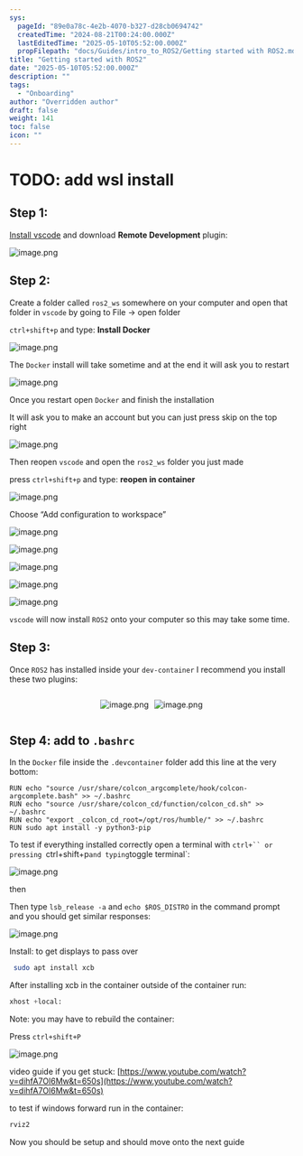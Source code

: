 ```yaml
---
sys:
  pageId: "89e0a78c-4e2b-4070-b327-d28cb0694742"
  createdTime: "2024-08-21T00:24:00.000Z"
  lastEditedTime: "2025-05-10T05:52:00.000Z"
  propFilepath: "docs/Guides/intro_to_ROS2/Getting started with ROS2.md"
title: "Getting started with ROS2"
date: "2025-05-10T05:52:00.000Z"
description: ""
tags:
  - "Onboarding"
author: "Overridden author"
draft: false
weight: 141
toc: false
icon: ""
---
```


# TODO: add wsl install

## Step 1:

[Install vscode](https://code.visualstudio.com/download) and download **Remote Development** plugin:

![image.png](https://prod-files-secure.s3.us-west-2.amazonaws.com/d518164a-d88e-44d1-a4ee-3adb3bd8bce0/efb52993-1881-4a40-b95e-6f020334f022/image.png?X-Amz-Algorithm=AWS4-HMAC-SHA256&X-Amz-Content-Sha256=UNSIGNED-PAYLOAD&X-Amz-Credential=ASIAZI2LB4663REUIOZH%2F20250512%2Fus-west-2%2Fs3%2Faws4_request&X-Amz-Date=20250512T170116Z&X-Amz-Expires=3600&X-Amz-Security-Token=IQoJb3JpZ2luX2VjEDAaCXVzLXdlc3QtMiJIMEYCIQC4R1dfu%2BasXfb8BSqHSRdCdG8jM9R%2FcYqIYp6VSk1siAIhAM5FSPSAWE5ZuxvYSsSP53tBcWAt5%2FlUot3J4qSovEW0KogECNn%2F%2F%2F%2F%2F%2F%2F%2F%2F%2FwEQABoMNjM3NDIzMTgzODA1IgwPREese3GGN4xe%2FJMq3AMpsEczpemeKFcpY9Ub1TTu5qrBKeoErWXqVoGoa%2BYvM6al2%2F%2BSYJwaeVN6tNXF2H3dDNUfGFMSyjuc9owo7qt2UwTPtkOJgLHAGOsojHG7oO6DAiVsvuQxBOzKuT4BSWWwH1tbxeNqopLfcienDQj2yJWHEMWXY6%2F14LdkE3vnddln2K9XSsN7YgYslf1aBF8z%2B9nb84j4sHv7J7bu0efveakwbJfAvWZE4DZRFU8gGvECv1%2ByWnLuulpCmEmtJkJwfSr88Z6lPW%2Fe7W1HHI9vhwuEfIbKtSHNLeq6kcd2tG8qgXqn6TdJvTCueOquXip5LM7hZdaH2z9tjGuUFFOVmi5jJ4Vht9WGoyFxQgV8fhP7arC94GoAtLDcjW5y29kz6MzLWhYUtFjY7dMLPnzWomzatchb5i8UvACHZuU3zcAuqleWkshbWvWgckZ%2Fh4a8YwOvOwQTPwWVxUCadxN613YtorXHfHiwsZsg8tMAgvEoIhzAJOZFv%2B1aijU7pj4axwSWaOPLIUpj6tm8vRMcHTFJGl7HO5EMO01o%2F9Oe4%2B%2BvEEVrMY96jjZ3IpBYXTBK89SuSf7EuRfWY9A%2For9YchfJViq6v0ISJ21upKiIS%2F1HLYLYcZFE6eTyBDDEvYjBBjqkATXfmyWWsFR2pDDEp26mbRG5WkoYdgacgRVuar3V21TaeKKi%2BV7mAXjanTptkF%2BI8fZq%2FcyKZ8kWDgmT4s3V2eBRP%2BWBgkgXlJuMcdFo2mRRz%2F3%2Fno69qWBQUxm%2FC3Fls4S5D5kbrIuPIISuDPSYEmKQBLOvfi0vlVfMafIkhuUr6p0G3k1s0uX1xSYLdRNmO36D2eXxPFhrXt6515hHEOQjiRPz&X-Amz-Signature=9eb12f52a2ae5bb14a8f6a5383486ab27a711e73fa327935fbad534bec9a6133&X-Amz-SignedHeaders=host&x-id=GetObject)

## Step 2:

Create a folder called `ros2_ws` somewhere on your computer and open that folder in `vscode` by going to File → open folder 

`ctrl+shift+p` and type: **Install Docker**

![image.png](https://prod-files-secure.s3.us-west-2.amazonaws.com/d518164a-d88e-44d1-a4ee-3adb3bd8bce0/2269dc0e-1cd5-47ff-bceb-c04ad9b2eab0/image.png?X-Amz-Algorithm=AWS4-HMAC-SHA256&X-Amz-Content-Sha256=UNSIGNED-PAYLOAD&X-Amz-Credential=ASIAZI2LB4663REUIOZH%2F20250512%2Fus-west-2%2Fs3%2Faws4_request&X-Amz-Date=20250512T170116Z&X-Amz-Expires=3600&X-Amz-Security-Token=IQoJb3JpZ2luX2VjEDAaCXVzLXdlc3QtMiJIMEYCIQC4R1dfu%2BasXfb8BSqHSRdCdG8jM9R%2FcYqIYp6VSk1siAIhAM5FSPSAWE5ZuxvYSsSP53tBcWAt5%2FlUot3J4qSovEW0KogECNn%2F%2F%2F%2F%2F%2F%2F%2F%2F%2FwEQABoMNjM3NDIzMTgzODA1IgwPREese3GGN4xe%2FJMq3AMpsEczpemeKFcpY9Ub1TTu5qrBKeoErWXqVoGoa%2BYvM6al2%2F%2BSYJwaeVN6tNXF2H3dDNUfGFMSyjuc9owo7qt2UwTPtkOJgLHAGOsojHG7oO6DAiVsvuQxBOzKuT4BSWWwH1tbxeNqopLfcienDQj2yJWHEMWXY6%2F14LdkE3vnddln2K9XSsN7YgYslf1aBF8z%2B9nb84j4sHv7J7bu0efveakwbJfAvWZE4DZRFU8gGvECv1%2ByWnLuulpCmEmtJkJwfSr88Z6lPW%2Fe7W1HHI9vhwuEfIbKtSHNLeq6kcd2tG8qgXqn6TdJvTCueOquXip5LM7hZdaH2z9tjGuUFFOVmi5jJ4Vht9WGoyFxQgV8fhP7arC94GoAtLDcjW5y29kz6MzLWhYUtFjY7dMLPnzWomzatchb5i8UvACHZuU3zcAuqleWkshbWvWgckZ%2Fh4a8YwOvOwQTPwWVxUCadxN613YtorXHfHiwsZsg8tMAgvEoIhzAJOZFv%2B1aijU7pj4axwSWaOPLIUpj6tm8vRMcHTFJGl7HO5EMO01o%2F9Oe4%2B%2BvEEVrMY96jjZ3IpBYXTBK89SuSf7EuRfWY9A%2For9YchfJViq6v0ISJ21upKiIS%2F1HLYLYcZFE6eTyBDDEvYjBBjqkATXfmyWWsFR2pDDEp26mbRG5WkoYdgacgRVuar3V21TaeKKi%2BV7mAXjanTptkF%2BI8fZq%2FcyKZ8kWDgmT4s3V2eBRP%2BWBgkgXlJuMcdFo2mRRz%2F3%2Fno69qWBQUxm%2FC3Fls4S5D5kbrIuPIISuDPSYEmKQBLOvfi0vlVfMafIkhuUr6p0G3k1s0uX1xSYLdRNmO36D2eXxPFhrXt6515hHEOQjiRPz&X-Amz-Signature=5dc348c16519f65ca79ade6f6f37ebca3de592a3bc2ee1f6f92cf13059f890d5&X-Amz-SignedHeaders=host&x-id=GetObject)

The `Docker` install will take sometime and at the end it will ask you to restart

![image.png](https://prod-files-secure.s3.us-west-2.amazonaws.com/d518164a-d88e-44d1-a4ee-3adb3bd8bce0/ed233f78-be33-4b1f-b89c-9c346c0e961e/image.png?X-Amz-Algorithm=AWS4-HMAC-SHA256&X-Amz-Content-Sha256=UNSIGNED-PAYLOAD&X-Amz-Credential=ASIAZI2LB4663REUIOZH%2F20250512%2Fus-west-2%2Fs3%2Faws4_request&X-Amz-Date=20250512T170116Z&X-Amz-Expires=3600&X-Amz-Security-Token=IQoJb3JpZ2luX2VjEDAaCXVzLXdlc3QtMiJIMEYCIQC4R1dfu%2BasXfb8BSqHSRdCdG8jM9R%2FcYqIYp6VSk1siAIhAM5FSPSAWE5ZuxvYSsSP53tBcWAt5%2FlUot3J4qSovEW0KogECNn%2F%2F%2F%2F%2F%2F%2F%2F%2F%2FwEQABoMNjM3NDIzMTgzODA1IgwPREese3GGN4xe%2FJMq3AMpsEczpemeKFcpY9Ub1TTu5qrBKeoErWXqVoGoa%2BYvM6al2%2F%2BSYJwaeVN6tNXF2H3dDNUfGFMSyjuc9owo7qt2UwTPtkOJgLHAGOsojHG7oO6DAiVsvuQxBOzKuT4BSWWwH1tbxeNqopLfcienDQj2yJWHEMWXY6%2F14LdkE3vnddln2K9XSsN7YgYslf1aBF8z%2B9nb84j4sHv7J7bu0efveakwbJfAvWZE4DZRFU8gGvECv1%2ByWnLuulpCmEmtJkJwfSr88Z6lPW%2Fe7W1HHI9vhwuEfIbKtSHNLeq6kcd2tG8qgXqn6TdJvTCueOquXip5LM7hZdaH2z9tjGuUFFOVmi5jJ4Vht9WGoyFxQgV8fhP7arC94GoAtLDcjW5y29kz6MzLWhYUtFjY7dMLPnzWomzatchb5i8UvACHZuU3zcAuqleWkshbWvWgckZ%2Fh4a8YwOvOwQTPwWVxUCadxN613YtorXHfHiwsZsg8tMAgvEoIhzAJOZFv%2B1aijU7pj4axwSWaOPLIUpj6tm8vRMcHTFJGl7HO5EMO01o%2F9Oe4%2B%2BvEEVrMY96jjZ3IpBYXTBK89SuSf7EuRfWY9A%2For9YchfJViq6v0ISJ21upKiIS%2F1HLYLYcZFE6eTyBDDEvYjBBjqkATXfmyWWsFR2pDDEp26mbRG5WkoYdgacgRVuar3V21TaeKKi%2BV7mAXjanTptkF%2BI8fZq%2FcyKZ8kWDgmT4s3V2eBRP%2BWBgkgXlJuMcdFo2mRRz%2F3%2Fno69qWBQUxm%2FC3Fls4S5D5kbrIuPIISuDPSYEmKQBLOvfi0vlVfMafIkhuUr6p0G3k1s0uX1xSYLdRNmO36D2eXxPFhrXt6515hHEOQjiRPz&X-Amz-Signature=1586dd9e95f7b14b3e45c54c30293320830310a08779c471265d31dc5e10777e&X-Amz-SignedHeaders=host&x-id=GetObject)

Once you restart open `Docker` and finish the installation

It will ask you to make an account but you can just press skip on the top right

![image.png](https://prod-files-secure.s3.us-west-2.amazonaws.com/d518164a-d88e-44d1-a4ee-3adb3bd8bce0/21010ad9-1659-4fd9-9f59-9932a09b2a3d/image.png?X-Amz-Algorithm=AWS4-HMAC-SHA256&X-Amz-Content-Sha256=UNSIGNED-PAYLOAD&X-Amz-Credential=ASIAZI2LB4663REUIOZH%2F20250512%2Fus-west-2%2Fs3%2Faws4_request&X-Amz-Date=20250512T170116Z&X-Amz-Expires=3600&X-Amz-Security-Token=IQoJb3JpZ2luX2VjEDAaCXVzLXdlc3QtMiJIMEYCIQC4R1dfu%2BasXfb8BSqHSRdCdG8jM9R%2FcYqIYp6VSk1siAIhAM5FSPSAWE5ZuxvYSsSP53tBcWAt5%2FlUot3J4qSovEW0KogECNn%2F%2F%2F%2F%2F%2F%2F%2F%2F%2FwEQABoMNjM3NDIzMTgzODA1IgwPREese3GGN4xe%2FJMq3AMpsEczpemeKFcpY9Ub1TTu5qrBKeoErWXqVoGoa%2BYvM6al2%2F%2BSYJwaeVN6tNXF2H3dDNUfGFMSyjuc9owo7qt2UwTPtkOJgLHAGOsojHG7oO6DAiVsvuQxBOzKuT4BSWWwH1tbxeNqopLfcienDQj2yJWHEMWXY6%2F14LdkE3vnddln2K9XSsN7YgYslf1aBF8z%2B9nb84j4sHv7J7bu0efveakwbJfAvWZE4DZRFU8gGvECv1%2ByWnLuulpCmEmtJkJwfSr88Z6lPW%2Fe7W1HHI9vhwuEfIbKtSHNLeq6kcd2tG8qgXqn6TdJvTCueOquXip5LM7hZdaH2z9tjGuUFFOVmi5jJ4Vht9WGoyFxQgV8fhP7arC94GoAtLDcjW5y29kz6MzLWhYUtFjY7dMLPnzWomzatchb5i8UvACHZuU3zcAuqleWkshbWvWgckZ%2Fh4a8YwOvOwQTPwWVxUCadxN613YtorXHfHiwsZsg8tMAgvEoIhzAJOZFv%2B1aijU7pj4axwSWaOPLIUpj6tm8vRMcHTFJGl7HO5EMO01o%2F9Oe4%2B%2BvEEVrMY96jjZ3IpBYXTBK89SuSf7EuRfWY9A%2For9YchfJViq6v0ISJ21upKiIS%2F1HLYLYcZFE6eTyBDDEvYjBBjqkATXfmyWWsFR2pDDEp26mbRG5WkoYdgacgRVuar3V21TaeKKi%2BV7mAXjanTptkF%2BI8fZq%2FcyKZ8kWDgmT4s3V2eBRP%2BWBgkgXlJuMcdFo2mRRz%2F3%2Fno69qWBQUxm%2FC3Fls4S5D5kbrIuPIISuDPSYEmKQBLOvfi0vlVfMafIkhuUr6p0G3k1s0uX1xSYLdRNmO36D2eXxPFhrXt6515hHEOQjiRPz&X-Amz-Signature=51d570fc2f7e46421fc675ee5f43437be0b2b150334aa79dadc051e3068b4ca1&X-Amz-SignedHeaders=host&x-id=GetObject)

Then reopen `vscode` and open the `ros2_ws` folder you just made

press `ctrl+shift+p` and type: **reopen in container**

![image.png](https://prod-files-secure.s3.us-west-2.amazonaws.com/d518164a-d88e-44d1-a4ee-3adb3bd8bce0/4e93b8c2-41ad-488c-8095-c74205196118/image.png?X-Amz-Algorithm=AWS4-HMAC-SHA256&X-Amz-Content-Sha256=UNSIGNED-PAYLOAD&X-Amz-Credential=ASIAZI2LB4663REUIOZH%2F20250512%2Fus-west-2%2Fs3%2Faws4_request&X-Amz-Date=20250512T170116Z&X-Amz-Expires=3600&X-Amz-Security-Token=IQoJb3JpZ2luX2VjEDAaCXVzLXdlc3QtMiJIMEYCIQC4R1dfu%2BasXfb8BSqHSRdCdG8jM9R%2FcYqIYp6VSk1siAIhAM5FSPSAWE5ZuxvYSsSP53tBcWAt5%2FlUot3J4qSovEW0KogECNn%2F%2F%2F%2F%2F%2F%2F%2F%2F%2FwEQABoMNjM3NDIzMTgzODA1IgwPREese3GGN4xe%2FJMq3AMpsEczpemeKFcpY9Ub1TTu5qrBKeoErWXqVoGoa%2BYvM6al2%2F%2BSYJwaeVN6tNXF2H3dDNUfGFMSyjuc9owo7qt2UwTPtkOJgLHAGOsojHG7oO6DAiVsvuQxBOzKuT4BSWWwH1tbxeNqopLfcienDQj2yJWHEMWXY6%2F14LdkE3vnddln2K9XSsN7YgYslf1aBF8z%2B9nb84j4sHv7J7bu0efveakwbJfAvWZE4DZRFU8gGvECv1%2ByWnLuulpCmEmtJkJwfSr88Z6lPW%2Fe7W1HHI9vhwuEfIbKtSHNLeq6kcd2tG8qgXqn6TdJvTCueOquXip5LM7hZdaH2z9tjGuUFFOVmi5jJ4Vht9WGoyFxQgV8fhP7arC94GoAtLDcjW5y29kz6MzLWhYUtFjY7dMLPnzWomzatchb5i8UvACHZuU3zcAuqleWkshbWvWgckZ%2Fh4a8YwOvOwQTPwWVxUCadxN613YtorXHfHiwsZsg8tMAgvEoIhzAJOZFv%2B1aijU7pj4axwSWaOPLIUpj6tm8vRMcHTFJGl7HO5EMO01o%2F9Oe4%2B%2BvEEVrMY96jjZ3IpBYXTBK89SuSf7EuRfWY9A%2For9YchfJViq6v0ISJ21upKiIS%2F1HLYLYcZFE6eTyBDDEvYjBBjqkATXfmyWWsFR2pDDEp26mbRG5WkoYdgacgRVuar3V21TaeKKi%2BV7mAXjanTptkF%2BI8fZq%2FcyKZ8kWDgmT4s3V2eBRP%2BWBgkgXlJuMcdFo2mRRz%2F3%2Fno69qWBQUxm%2FC3Fls4S5D5kbrIuPIISuDPSYEmKQBLOvfi0vlVfMafIkhuUr6p0G3k1s0uX1xSYLdRNmO36D2eXxPFhrXt6515hHEOQjiRPz&X-Amz-Signature=82a7818aff95dc6c5eaccea2cf425c848850cd73adb3a6ba4718b78312632891&X-Amz-SignedHeaders=host&x-id=GetObject)

Choose “Add configuration to workspace”

![image.png](https://prod-files-secure.s3.us-west-2.amazonaws.com/d518164a-d88e-44d1-a4ee-3adb3bd8bce0/9560b282-5060-4989-ba37-97e7b2c22476/image.png?X-Amz-Algorithm=AWS4-HMAC-SHA256&X-Amz-Content-Sha256=UNSIGNED-PAYLOAD&X-Amz-Credential=ASIAZI2LB4663REUIOZH%2F20250512%2Fus-west-2%2Fs3%2Faws4_request&X-Amz-Date=20250512T170116Z&X-Amz-Expires=3600&X-Amz-Security-Token=IQoJb3JpZ2luX2VjEDAaCXVzLXdlc3QtMiJIMEYCIQC4R1dfu%2BasXfb8BSqHSRdCdG8jM9R%2FcYqIYp6VSk1siAIhAM5FSPSAWE5ZuxvYSsSP53tBcWAt5%2FlUot3J4qSovEW0KogECNn%2F%2F%2F%2F%2F%2F%2F%2F%2F%2FwEQABoMNjM3NDIzMTgzODA1IgwPREese3GGN4xe%2FJMq3AMpsEczpemeKFcpY9Ub1TTu5qrBKeoErWXqVoGoa%2BYvM6al2%2F%2BSYJwaeVN6tNXF2H3dDNUfGFMSyjuc9owo7qt2UwTPtkOJgLHAGOsojHG7oO6DAiVsvuQxBOzKuT4BSWWwH1tbxeNqopLfcienDQj2yJWHEMWXY6%2F14LdkE3vnddln2K9XSsN7YgYslf1aBF8z%2B9nb84j4sHv7J7bu0efveakwbJfAvWZE4DZRFU8gGvECv1%2ByWnLuulpCmEmtJkJwfSr88Z6lPW%2Fe7W1HHI9vhwuEfIbKtSHNLeq6kcd2tG8qgXqn6TdJvTCueOquXip5LM7hZdaH2z9tjGuUFFOVmi5jJ4Vht9WGoyFxQgV8fhP7arC94GoAtLDcjW5y29kz6MzLWhYUtFjY7dMLPnzWomzatchb5i8UvACHZuU3zcAuqleWkshbWvWgckZ%2Fh4a8YwOvOwQTPwWVxUCadxN613YtorXHfHiwsZsg8tMAgvEoIhzAJOZFv%2B1aijU7pj4axwSWaOPLIUpj6tm8vRMcHTFJGl7HO5EMO01o%2F9Oe4%2B%2BvEEVrMY96jjZ3IpBYXTBK89SuSf7EuRfWY9A%2For9YchfJViq6v0ISJ21upKiIS%2F1HLYLYcZFE6eTyBDDEvYjBBjqkATXfmyWWsFR2pDDEp26mbRG5WkoYdgacgRVuar3V21TaeKKi%2BV7mAXjanTptkF%2BI8fZq%2FcyKZ8kWDgmT4s3V2eBRP%2BWBgkgXlJuMcdFo2mRRz%2F3%2Fno69qWBQUxm%2FC3Fls4S5D5kbrIuPIISuDPSYEmKQBLOvfi0vlVfMafIkhuUr6p0G3k1s0uX1xSYLdRNmO36D2eXxPFhrXt6515hHEOQjiRPz&X-Amz-Signature=1cc7079061aeee596ad1632dfaa55490d8f6e8abcc152940010e83a749a5ec95&X-Amz-SignedHeaders=host&x-id=GetObject)

![image.png](https://prod-files-secure.s3.us-west-2.amazonaws.com/d518164a-d88e-44d1-a4ee-3adb3bd8bce0/2ee63f81-886b-48e8-a553-dc6e5eac99e4/image.png?X-Amz-Algorithm=AWS4-HMAC-SHA256&X-Amz-Content-Sha256=UNSIGNED-PAYLOAD&X-Amz-Credential=ASIAZI2LB4663REUIOZH%2F20250512%2Fus-west-2%2Fs3%2Faws4_request&X-Amz-Date=20250512T170116Z&X-Amz-Expires=3600&X-Amz-Security-Token=IQoJb3JpZ2luX2VjEDAaCXVzLXdlc3QtMiJIMEYCIQC4R1dfu%2BasXfb8BSqHSRdCdG8jM9R%2FcYqIYp6VSk1siAIhAM5FSPSAWE5ZuxvYSsSP53tBcWAt5%2FlUot3J4qSovEW0KogECNn%2F%2F%2F%2F%2F%2F%2F%2F%2F%2FwEQABoMNjM3NDIzMTgzODA1IgwPREese3GGN4xe%2FJMq3AMpsEczpemeKFcpY9Ub1TTu5qrBKeoErWXqVoGoa%2BYvM6al2%2F%2BSYJwaeVN6tNXF2H3dDNUfGFMSyjuc9owo7qt2UwTPtkOJgLHAGOsojHG7oO6DAiVsvuQxBOzKuT4BSWWwH1tbxeNqopLfcienDQj2yJWHEMWXY6%2F14LdkE3vnddln2K9XSsN7YgYslf1aBF8z%2B9nb84j4sHv7J7bu0efveakwbJfAvWZE4DZRFU8gGvECv1%2ByWnLuulpCmEmtJkJwfSr88Z6lPW%2Fe7W1HHI9vhwuEfIbKtSHNLeq6kcd2tG8qgXqn6TdJvTCueOquXip5LM7hZdaH2z9tjGuUFFOVmi5jJ4Vht9WGoyFxQgV8fhP7arC94GoAtLDcjW5y29kz6MzLWhYUtFjY7dMLPnzWomzatchb5i8UvACHZuU3zcAuqleWkshbWvWgckZ%2Fh4a8YwOvOwQTPwWVxUCadxN613YtorXHfHiwsZsg8tMAgvEoIhzAJOZFv%2B1aijU7pj4axwSWaOPLIUpj6tm8vRMcHTFJGl7HO5EMO01o%2F9Oe4%2B%2BvEEVrMY96jjZ3IpBYXTBK89SuSf7EuRfWY9A%2For9YchfJViq6v0ISJ21upKiIS%2F1HLYLYcZFE6eTyBDDEvYjBBjqkATXfmyWWsFR2pDDEp26mbRG5WkoYdgacgRVuar3V21TaeKKi%2BV7mAXjanTptkF%2BI8fZq%2FcyKZ8kWDgmT4s3V2eBRP%2BWBgkgXlJuMcdFo2mRRz%2F3%2Fno69qWBQUxm%2FC3Fls4S5D5kbrIuPIISuDPSYEmKQBLOvfi0vlVfMafIkhuUr6p0G3k1s0uX1xSYLdRNmO36D2eXxPFhrXt6515hHEOQjiRPz&X-Amz-Signature=aa7e61e77bbd28a81205133c8182a3297309de741f4035cea0936be4adafd670&X-Amz-SignedHeaders=host&x-id=GetObject)

![image.png](https://prod-files-secure.s3.us-west-2.amazonaws.com/d518164a-d88e-44d1-a4ee-3adb3bd8bce0/ae1580b2-b048-407e-aed9-b584224a7a04/image.png?X-Amz-Algorithm=AWS4-HMAC-SHA256&X-Amz-Content-Sha256=UNSIGNED-PAYLOAD&X-Amz-Credential=ASIAZI2LB4663REUIOZH%2F20250512%2Fus-west-2%2Fs3%2Faws4_request&X-Amz-Date=20250512T170116Z&X-Amz-Expires=3600&X-Amz-Security-Token=IQoJb3JpZ2luX2VjEDAaCXVzLXdlc3QtMiJIMEYCIQC4R1dfu%2BasXfb8BSqHSRdCdG8jM9R%2FcYqIYp6VSk1siAIhAM5FSPSAWE5ZuxvYSsSP53tBcWAt5%2FlUot3J4qSovEW0KogECNn%2F%2F%2F%2F%2F%2F%2F%2F%2F%2FwEQABoMNjM3NDIzMTgzODA1IgwPREese3GGN4xe%2FJMq3AMpsEczpemeKFcpY9Ub1TTu5qrBKeoErWXqVoGoa%2BYvM6al2%2F%2BSYJwaeVN6tNXF2H3dDNUfGFMSyjuc9owo7qt2UwTPtkOJgLHAGOsojHG7oO6DAiVsvuQxBOzKuT4BSWWwH1tbxeNqopLfcienDQj2yJWHEMWXY6%2F14LdkE3vnddln2K9XSsN7YgYslf1aBF8z%2B9nb84j4sHv7J7bu0efveakwbJfAvWZE4DZRFU8gGvECv1%2ByWnLuulpCmEmtJkJwfSr88Z6lPW%2Fe7W1HHI9vhwuEfIbKtSHNLeq6kcd2tG8qgXqn6TdJvTCueOquXip5LM7hZdaH2z9tjGuUFFOVmi5jJ4Vht9WGoyFxQgV8fhP7arC94GoAtLDcjW5y29kz6MzLWhYUtFjY7dMLPnzWomzatchb5i8UvACHZuU3zcAuqleWkshbWvWgckZ%2Fh4a8YwOvOwQTPwWVxUCadxN613YtorXHfHiwsZsg8tMAgvEoIhzAJOZFv%2B1aijU7pj4axwSWaOPLIUpj6tm8vRMcHTFJGl7HO5EMO01o%2F9Oe4%2B%2BvEEVrMY96jjZ3IpBYXTBK89SuSf7EuRfWY9A%2For9YchfJViq6v0ISJ21upKiIS%2F1HLYLYcZFE6eTyBDDEvYjBBjqkATXfmyWWsFR2pDDEp26mbRG5WkoYdgacgRVuar3V21TaeKKi%2BV7mAXjanTptkF%2BI8fZq%2FcyKZ8kWDgmT4s3V2eBRP%2BWBgkgXlJuMcdFo2mRRz%2F3%2Fno69qWBQUxm%2FC3Fls4S5D5kbrIuPIISuDPSYEmKQBLOvfi0vlVfMafIkhuUr6p0G3k1s0uX1xSYLdRNmO36D2eXxPFhrXt6515hHEOQjiRPz&X-Amz-Signature=50e59707490e53117e14303bd8330cca325e37771224cc970cae02568a938bd5&X-Amz-SignedHeaders=host&x-id=GetObject)

![image.png](https://prod-files-secure.s3.us-west-2.amazonaws.com/d518164a-d88e-44d1-a4ee-3adb3bd8bce0/53255b28-f75e-430f-b9e3-c0ac8577e42b/image.png?X-Amz-Algorithm=AWS4-HMAC-SHA256&X-Amz-Content-Sha256=UNSIGNED-PAYLOAD&X-Amz-Credential=ASIAZI2LB4663REUIOZH%2F20250512%2Fus-west-2%2Fs3%2Faws4_request&X-Amz-Date=20250512T170116Z&X-Amz-Expires=3600&X-Amz-Security-Token=IQoJb3JpZ2luX2VjEDAaCXVzLXdlc3QtMiJIMEYCIQC4R1dfu%2BasXfb8BSqHSRdCdG8jM9R%2FcYqIYp6VSk1siAIhAM5FSPSAWE5ZuxvYSsSP53tBcWAt5%2FlUot3J4qSovEW0KogECNn%2F%2F%2F%2F%2F%2F%2F%2F%2F%2FwEQABoMNjM3NDIzMTgzODA1IgwPREese3GGN4xe%2FJMq3AMpsEczpemeKFcpY9Ub1TTu5qrBKeoErWXqVoGoa%2BYvM6al2%2F%2BSYJwaeVN6tNXF2H3dDNUfGFMSyjuc9owo7qt2UwTPtkOJgLHAGOsojHG7oO6DAiVsvuQxBOzKuT4BSWWwH1tbxeNqopLfcienDQj2yJWHEMWXY6%2F14LdkE3vnddln2K9XSsN7YgYslf1aBF8z%2B9nb84j4sHv7J7bu0efveakwbJfAvWZE4DZRFU8gGvECv1%2ByWnLuulpCmEmtJkJwfSr88Z6lPW%2Fe7W1HHI9vhwuEfIbKtSHNLeq6kcd2tG8qgXqn6TdJvTCueOquXip5LM7hZdaH2z9tjGuUFFOVmi5jJ4Vht9WGoyFxQgV8fhP7arC94GoAtLDcjW5y29kz6MzLWhYUtFjY7dMLPnzWomzatchb5i8UvACHZuU3zcAuqleWkshbWvWgckZ%2Fh4a8YwOvOwQTPwWVxUCadxN613YtorXHfHiwsZsg8tMAgvEoIhzAJOZFv%2B1aijU7pj4axwSWaOPLIUpj6tm8vRMcHTFJGl7HO5EMO01o%2F9Oe4%2B%2BvEEVrMY96jjZ3IpBYXTBK89SuSf7EuRfWY9A%2For9YchfJViq6v0ISJ21upKiIS%2F1HLYLYcZFE6eTyBDDEvYjBBjqkATXfmyWWsFR2pDDEp26mbRG5WkoYdgacgRVuar3V21TaeKKi%2BV7mAXjanTptkF%2BI8fZq%2FcyKZ8kWDgmT4s3V2eBRP%2BWBgkgXlJuMcdFo2mRRz%2F3%2Fno69qWBQUxm%2FC3Fls4S5D5kbrIuPIISuDPSYEmKQBLOvfi0vlVfMafIkhuUr6p0G3k1s0uX1xSYLdRNmO36D2eXxPFhrXt6515hHEOQjiRPz&X-Amz-Signature=3c9c0b76a48db451827a730048701cae8afab204dfe2582a3d0eb47df11b6bb9&X-Amz-SignedHeaders=host&x-id=GetObject)

![image.png](https://prod-files-secure.s3.us-west-2.amazonaws.com/d518164a-d88e-44d1-a4ee-3adb3bd8bce0/7c562767-5af9-4ffb-97d1-327bcdf4ee00/image.png?X-Amz-Algorithm=AWS4-HMAC-SHA256&X-Amz-Content-Sha256=UNSIGNED-PAYLOAD&X-Amz-Credential=ASIAZI2LB4663REUIOZH%2F20250512%2Fus-west-2%2Fs3%2Faws4_request&X-Amz-Date=20250512T170116Z&X-Amz-Expires=3600&X-Amz-Security-Token=IQoJb3JpZ2luX2VjEDAaCXVzLXdlc3QtMiJIMEYCIQC4R1dfu%2BasXfb8BSqHSRdCdG8jM9R%2FcYqIYp6VSk1siAIhAM5FSPSAWE5ZuxvYSsSP53tBcWAt5%2FlUot3J4qSovEW0KogECNn%2F%2F%2F%2F%2F%2F%2F%2F%2F%2FwEQABoMNjM3NDIzMTgzODA1IgwPREese3GGN4xe%2FJMq3AMpsEczpemeKFcpY9Ub1TTu5qrBKeoErWXqVoGoa%2BYvM6al2%2F%2BSYJwaeVN6tNXF2H3dDNUfGFMSyjuc9owo7qt2UwTPtkOJgLHAGOsojHG7oO6DAiVsvuQxBOzKuT4BSWWwH1tbxeNqopLfcienDQj2yJWHEMWXY6%2F14LdkE3vnddln2K9XSsN7YgYslf1aBF8z%2B9nb84j4sHv7J7bu0efveakwbJfAvWZE4DZRFU8gGvECv1%2ByWnLuulpCmEmtJkJwfSr88Z6lPW%2Fe7W1HHI9vhwuEfIbKtSHNLeq6kcd2tG8qgXqn6TdJvTCueOquXip5LM7hZdaH2z9tjGuUFFOVmi5jJ4Vht9WGoyFxQgV8fhP7arC94GoAtLDcjW5y29kz6MzLWhYUtFjY7dMLPnzWomzatchb5i8UvACHZuU3zcAuqleWkshbWvWgckZ%2Fh4a8YwOvOwQTPwWVxUCadxN613YtorXHfHiwsZsg8tMAgvEoIhzAJOZFv%2B1aijU7pj4axwSWaOPLIUpj6tm8vRMcHTFJGl7HO5EMO01o%2F9Oe4%2B%2BvEEVrMY96jjZ3IpBYXTBK89SuSf7EuRfWY9A%2For9YchfJViq6v0ISJ21upKiIS%2F1HLYLYcZFE6eTyBDDEvYjBBjqkATXfmyWWsFR2pDDEp26mbRG5WkoYdgacgRVuar3V21TaeKKi%2BV7mAXjanTptkF%2BI8fZq%2FcyKZ8kWDgmT4s3V2eBRP%2BWBgkgXlJuMcdFo2mRRz%2F3%2Fno69qWBQUxm%2FC3Fls4S5D5kbrIuPIISuDPSYEmKQBLOvfi0vlVfMafIkhuUr6p0G3k1s0uX1xSYLdRNmO36D2eXxPFhrXt6515hHEOQjiRPz&X-Amz-Signature=7a82d5d9189bfd0d2c8384756077803426c8d22125f97b250ee3eeef9751e6aa&X-Amz-SignedHeaders=host&x-id=GetObject)

`vscode` will now install `ROS2` onto your computer so this may take some time.

## Step 3:

Once `ROS2` has installed inside your `dev-container` I recommend you install these two plugins:

<div style="display: flex;flex-direction: row; column-gap:10px; max-width: 630px;justify-content: center;">
<div>

![image.png](https://prod-files-secure.s3.us-west-2.amazonaws.com/d518164a-d88e-44d1-a4ee-3adb3bd8bce0/3fc3d550-5a54-4ba1-ba6b-faa01cdb7369/image.png?X-Amz-Algorithm=AWS4-HMAC-SHA256&X-Amz-Content-Sha256=UNSIGNED-PAYLOAD&X-Amz-Credential=ASIAZI2LB466UVG5B5G5%2F20250512%2Fus-west-2%2Fs3%2Faws4_request&X-Amz-Date=20250512T170121Z&X-Amz-Expires=3600&X-Amz-Security-Token=IQoJb3JpZ2luX2VjEDAaCXVzLXdlc3QtMiJIMEYCIQD3u4hAFbfFO9aR1iCG8tRaHdC8vHKUVmAc5oZyOZpKYgIhAPa%2FAn%2Fh%2ByzIbTcGcJhn7T0SqGyZSY25xMaZdJuGl5ZJKogECNn%2F%2F%2F%2F%2F%2F%2F%2F%2F%2FwEQABoMNjM3NDIzMTgzODA1IgyHjzCJHZUQ357tgwAq3AP%2BNaBYeYCFIjSyXkTi96ksFe1931yttuOwIJjsDe6pD6AJn3rpVMP%2ByfK6N4EHRO6Lhyl02aEBQ3%2FwauLYsW%2BO%2FLjCbcQNclH5P1fPuT6AodwirFB%2BSpMgFs%2BkXY5xGqr783O2wOsXfTZWKIuqi7LGDBp1mjoc0zyEtvyqR3gpvpnEoaNF%2F%2Ff7MqaRpzAmAHj6rmgWOW7C77E4H0kWLlsBRSabNsiBI0pa1bjr5Xq62NyyI1lcoyD6OYcRYg0o2QQKhomYhPfO8u6VGAFfc8kkpVSzcB4xThSlygglOxhSXNEu7L2CthDrNGwF%2FFCfiDQwqmbOb1fF1%2FmRbqusCzXE%2FSV6j9QFjWziO5WuktA%2FU7mDVR50y%2FpqsV%2BPN7ZplfW%2FAO0nqr9M8iB99x5le9MIKAK6y6KEfCvzdOHFjhBETj4kpq%2BdK97jAxqS0tr%2Fx3BncACqhpP4YymWl6ao6%2FGiISavKKqtFvBQRLy7Vz52rGgr10kUmcpJptsJ1VOotbQp848X59Tebz8bFC2RSvrpfJUclPvL7VT9xd07UkTqq4N1POI7M6uL%2FbzhSzCpWuSGWqhjJmgSLxBbLnp6z7CvNEVeGoi1ApAShtMznxn023W7JDZ8jkvapZBpczC%2FvYjBBjqkAXlWbDSGKpBG%2B2IzJnNXUfxznQ7HYFjF4sFRWF80bNUTPzSwur8sEK%2Bpz5f2xb4kchLvYl%2FcyIhoyCQmO7lE%2BaM5zbe85Pm3c7BWSqJwE0gvtkwh5NDzHycmxaAG0u80WYfWoOank%2B0Kw9ksKO0aQx2XdUKv22bZZRsot95CohaCs6%2BEUwy80W0XLDkfcHd6AK0Zr4c2UgXLHtIMsTHbEN%2FJxwch&X-Amz-Signature=cbb4698429ea59c5d3507659d78e863b7b09a50cb859efde4f825f20e6ac7819&X-Amz-SignedHeaders=host&x-id=GetObject)

</div>
<div>

![image.png](https://prod-files-secure.s3.us-west-2.amazonaws.com/d518164a-d88e-44d1-a4ee-3adb3bd8bce0/d994cc66-13c2-4093-a5a3-f84cf4601a82/image.png?X-Amz-Algorithm=AWS4-HMAC-SHA256&X-Amz-Content-Sha256=UNSIGNED-PAYLOAD&X-Amz-Credential=ASIAZI2LB466ZHNT3QLZ%2F20250512%2Fus-west-2%2Fs3%2Faws4_request&X-Amz-Date=20250512T170121Z&X-Amz-Expires=3600&X-Amz-Security-Token=IQoJb3JpZ2luX2VjEDEaCXVzLXdlc3QtMiJHMEUCIFVNsMBeFyekGo6QDYaFXdnnVlmPEVFOdiq%2F0U80UITiAiEAuZUP%2BXBzhPXQNwSv9CXhKzNlVqXZAoDcFolaAblW48cqiAQI2v%2F%2F%2F%2F%2F%2F%2F%2F%2F%2FARAAGgw2Mzc0MjMxODM4MDUiDOLQdIdCqRIenyz9jSrcA5oLVxbYqu%2FEcAUmiqLSFUiftJHDbD6jICLDHLs2hKclEACKjUDPtvVYbSHhCaaluhH9fxhVGlISPdcrqpceqAPsZaSqVe4t2mTtOvX4Ak%2Fu2BwNqgbFazbIr4KBvwAOmGNpapZnaon0EYLmru9LDKtaxk0QBfBdL8NWg%2FHjz%2BKePY%2Fk6u8TCsx1xt1VFbXVtdpi5%2B2v0hmfuV5T390qKvCfVI3B57gypNBAu4%2F%2FibhYbSGira4Ml4aXMS4DyNdlSfkEJ43R111TkuhRRaBglX3l%2B7OOHw%2Frt0jVJKRRE3TACb%2B1c0d5zFh1W6LIKycTGSZWS0SIGnMHJ8XBhMIYF8tXWqExe3cpPyD1ThGt3o1mPprZDzqn%2FUwv4NsfzalF5gv3Io%2F%2F3DBi%2BZcGCaMtuFkIyuQFTiND4gDkOdwnxlb6xZQHdg74kU%2FGAq2A1M%2BshSPt1PV1PjWglUp9uOi86vekgefskVhP5YXafmwH4TiRwEUhrOWR8wHwkeD5CPv1jdk1M6Z9JRYUUAJXTXfpMaLCbLeIIav2tk79TU1zFbdb0qsUChTy%2BQ4qCaeiyjQwCL%2F95GruIUZx3e4wW7opdU%2BAoFAS9yYuUo5gi8nJoOTl%2F%2BQPk7Q9r0%2FW2q9uMNzHiMEGOqUB%2B1EFuW68%2BjewtLnE%2Bx2xdgHNiKt1wWsw1xGUdD9OxsBq%2BPcgN8vkUI759sDktw2VzG4YXrkmdWViKxJIFtkUG86T8DdEKHwcVq%2FvUxKnyONWPMKPJ8qww1eA7QdpFO%2FAf%2BwQUe7C3Og1rL0mA%2B8Z4mhHDcS1YFWY3pReVQxYLkTRFtyzlvY8FAEHnjVM0fV8Y2VBMxmuos%2BmcyirraOzbJyFpetS&X-Amz-Signature=c8045fa0549251808e2b461f05cef619172d21c2567cb6cb55cc86f9654c41b0&X-Amz-SignedHeaders=host&x-id=GetObject)

</div>
</div>

## Step 4: add to `.bashrc`

In the `Docker` file inside the `.devcontainer` folder add this line at the very bottom: 

```docker
RUN echo "source /usr/share/colcon_argcomplete/hook/colcon-argcomplete.bash" >> ~/.bashrc
RUN echo "source /usr/share/colcon_cd/function/colcon_cd.sh" >> ~/.bashrc
RUN echo "export _colcon_cd_root=/opt/ros/humble/" >> ~/.bashrc
RUN sudo apt install -y python3-pip 
```

To test if everything installed correctly open a terminal with `ctrl+`` or pressing `ctrl+shift+p` and typing `toggle terminal`:

![image.png](https://prod-files-secure.s3.us-west-2.amazonaws.com/d518164a-d88e-44d1-a4ee-3adb3bd8bce0/6a4943d8-b04e-4c02-9a58-775f3384d1a5/image.png?X-Amz-Algorithm=AWS4-HMAC-SHA256&X-Amz-Content-Sha256=UNSIGNED-PAYLOAD&X-Amz-Credential=ASIAZI2LB4663REUIOZH%2F20250512%2Fus-west-2%2Fs3%2Faws4_request&X-Amz-Date=20250512T170116Z&X-Amz-Expires=3600&X-Amz-Security-Token=IQoJb3JpZ2luX2VjEDAaCXVzLXdlc3QtMiJIMEYCIQC4R1dfu%2BasXfb8BSqHSRdCdG8jM9R%2FcYqIYp6VSk1siAIhAM5FSPSAWE5ZuxvYSsSP53tBcWAt5%2FlUot3J4qSovEW0KogECNn%2F%2F%2F%2F%2F%2F%2F%2F%2F%2FwEQABoMNjM3NDIzMTgzODA1IgwPREese3GGN4xe%2FJMq3AMpsEczpemeKFcpY9Ub1TTu5qrBKeoErWXqVoGoa%2BYvM6al2%2F%2BSYJwaeVN6tNXF2H3dDNUfGFMSyjuc9owo7qt2UwTPtkOJgLHAGOsojHG7oO6DAiVsvuQxBOzKuT4BSWWwH1tbxeNqopLfcienDQj2yJWHEMWXY6%2F14LdkE3vnddln2K9XSsN7YgYslf1aBF8z%2B9nb84j4sHv7J7bu0efveakwbJfAvWZE4DZRFU8gGvECv1%2ByWnLuulpCmEmtJkJwfSr88Z6lPW%2Fe7W1HHI9vhwuEfIbKtSHNLeq6kcd2tG8qgXqn6TdJvTCueOquXip5LM7hZdaH2z9tjGuUFFOVmi5jJ4Vht9WGoyFxQgV8fhP7arC94GoAtLDcjW5y29kz6MzLWhYUtFjY7dMLPnzWomzatchb5i8UvACHZuU3zcAuqleWkshbWvWgckZ%2Fh4a8YwOvOwQTPwWVxUCadxN613YtorXHfHiwsZsg8tMAgvEoIhzAJOZFv%2B1aijU7pj4axwSWaOPLIUpj6tm8vRMcHTFJGl7HO5EMO01o%2F9Oe4%2B%2BvEEVrMY96jjZ3IpBYXTBK89SuSf7EuRfWY9A%2For9YchfJViq6v0ISJ21upKiIS%2F1HLYLYcZFE6eTyBDDEvYjBBjqkATXfmyWWsFR2pDDEp26mbRG5WkoYdgacgRVuar3V21TaeKKi%2BV7mAXjanTptkF%2BI8fZq%2FcyKZ8kWDgmT4s3V2eBRP%2BWBgkgXlJuMcdFo2mRRz%2F3%2Fno69qWBQUxm%2FC3Fls4S5D5kbrIuPIISuDPSYEmKQBLOvfi0vlVfMafIkhuUr6p0G3k1s0uX1xSYLdRNmO36D2eXxPFhrXt6515hHEOQjiRPz&X-Amz-Signature=63397e6f41bec61e731a58523eadd191b11a835b5f3647896070b0b84fba848d&X-Amz-SignedHeaders=host&x-id=GetObject)

then 

Then type `lsb_release -a` and `echo $ROS_DISTRO` in the command prompt and you should get similar responses:

![image.png](https://prod-files-secure.s3.us-west-2.amazonaws.com/d518164a-d88e-44d1-a4ee-3adb3bd8bce0/3e635dec-a805-4e85-8b9e-d000e5b71a4e/image.png?X-Amz-Algorithm=AWS4-HMAC-SHA256&X-Amz-Content-Sha256=UNSIGNED-PAYLOAD&X-Amz-Credential=ASIAZI2LB4663REUIOZH%2F20250512%2Fus-west-2%2Fs3%2Faws4_request&X-Amz-Date=20250512T170116Z&X-Amz-Expires=3600&X-Amz-Security-Token=IQoJb3JpZ2luX2VjEDAaCXVzLXdlc3QtMiJIMEYCIQC4R1dfu%2BasXfb8BSqHSRdCdG8jM9R%2FcYqIYp6VSk1siAIhAM5FSPSAWE5ZuxvYSsSP53tBcWAt5%2FlUot3J4qSovEW0KogECNn%2F%2F%2F%2F%2F%2F%2F%2F%2F%2FwEQABoMNjM3NDIzMTgzODA1IgwPREese3GGN4xe%2FJMq3AMpsEczpemeKFcpY9Ub1TTu5qrBKeoErWXqVoGoa%2BYvM6al2%2F%2BSYJwaeVN6tNXF2H3dDNUfGFMSyjuc9owo7qt2UwTPtkOJgLHAGOsojHG7oO6DAiVsvuQxBOzKuT4BSWWwH1tbxeNqopLfcienDQj2yJWHEMWXY6%2F14LdkE3vnddln2K9XSsN7YgYslf1aBF8z%2B9nb84j4sHv7J7bu0efveakwbJfAvWZE4DZRFU8gGvECv1%2ByWnLuulpCmEmtJkJwfSr88Z6lPW%2Fe7W1HHI9vhwuEfIbKtSHNLeq6kcd2tG8qgXqn6TdJvTCueOquXip5LM7hZdaH2z9tjGuUFFOVmi5jJ4Vht9WGoyFxQgV8fhP7arC94GoAtLDcjW5y29kz6MzLWhYUtFjY7dMLPnzWomzatchb5i8UvACHZuU3zcAuqleWkshbWvWgckZ%2Fh4a8YwOvOwQTPwWVxUCadxN613YtorXHfHiwsZsg8tMAgvEoIhzAJOZFv%2B1aijU7pj4axwSWaOPLIUpj6tm8vRMcHTFJGl7HO5EMO01o%2F9Oe4%2B%2BvEEVrMY96jjZ3IpBYXTBK89SuSf7EuRfWY9A%2For9YchfJViq6v0ISJ21upKiIS%2F1HLYLYcZFE6eTyBDDEvYjBBjqkATXfmyWWsFR2pDDEp26mbRG5WkoYdgacgRVuar3V21TaeKKi%2BV7mAXjanTptkF%2BI8fZq%2FcyKZ8kWDgmT4s3V2eBRP%2BWBgkgXlJuMcdFo2mRRz%2F3%2Fno69qWBQUxm%2FC3Fls4S5D5kbrIuPIISuDPSYEmKQBLOvfi0vlVfMafIkhuUr6p0G3k1s0uX1xSYLdRNmO36D2eXxPFhrXt6515hHEOQjiRPz&X-Amz-Signature=fceedf84e362019551568ba8da6f46e35d3dd4d0a83609c3019667bbe3dad28e&X-Amz-SignedHeaders=host&x-id=GetObject)

Install:  to get displays to pass over

```bash
 sudo apt install xcb
```

After installing xcb in the container outside of the container run:

```python
xhost +local:
```

Note: you may have to rebuild the container:

Press `ctrl+shift+P`

![image.png](https://prod-files-secure.s3.us-west-2.amazonaws.com/d518164a-d88e-44d1-a4ee-3adb3bd8bce0/6c2be660-2618-4c38-9c26-53554f7a0b7b/image.png?X-Amz-Algorithm=AWS4-HMAC-SHA256&X-Amz-Content-Sha256=UNSIGNED-PAYLOAD&X-Amz-Credential=ASIAZI2LB4663REUIOZH%2F20250512%2Fus-west-2%2Fs3%2Faws4_request&X-Amz-Date=20250512T170116Z&X-Amz-Expires=3600&X-Amz-Security-Token=IQoJb3JpZ2luX2VjEDAaCXVzLXdlc3QtMiJIMEYCIQC4R1dfu%2BasXfb8BSqHSRdCdG8jM9R%2FcYqIYp6VSk1siAIhAM5FSPSAWE5ZuxvYSsSP53tBcWAt5%2FlUot3J4qSovEW0KogECNn%2F%2F%2F%2F%2F%2F%2F%2F%2F%2FwEQABoMNjM3NDIzMTgzODA1IgwPREese3GGN4xe%2FJMq3AMpsEczpemeKFcpY9Ub1TTu5qrBKeoErWXqVoGoa%2BYvM6al2%2F%2BSYJwaeVN6tNXF2H3dDNUfGFMSyjuc9owo7qt2UwTPtkOJgLHAGOsojHG7oO6DAiVsvuQxBOzKuT4BSWWwH1tbxeNqopLfcienDQj2yJWHEMWXY6%2F14LdkE3vnddln2K9XSsN7YgYslf1aBF8z%2B9nb84j4sHv7J7bu0efveakwbJfAvWZE4DZRFU8gGvECv1%2ByWnLuulpCmEmtJkJwfSr88Z6lPW%2Fe7W1HHI9vhwuEfIbKtSHNLeq6kcd2tG8qgXqn6TdJvTCueOquXip5LM7hZdaH2z9tjGuUFFOVmi5jJ4Vht9WGoyFxQgV8fhP7arC94GoAtLDcjW5y29kz6MzLWhYUtFjY7dMLPnzWomzatchb5i8UvACHZuU3zcAuqleWkshbWvWgckZ%2Fh4a8YwOvOwQTPwWVxUCadxN613YtorXHfHiwsZsg8tMAgvEoIhzAJOZFv%2B1aijU7pj4axwSWaOPLIUpj6tm8vRMcHTFJGl7HO5EMO01o%2F9Oe4%2B%2BvEEVrMY96jjZ3IpBYXTBK89SuSf7EuRfWY9A%2For9YchfJViq6v0ISJ21upKiIS%2F1HLYLYcZFE6eTyBDDEvYjBBjqkATXfmyWWsFR2pDDEp26mbRG5WkoYdgacgRVuar3V21TaeKKi%2BV7mAXjanTptkF%2BI8fZq%2FcyKZ8kWDgmT4s3V2eBRP%2BWBgkgXlJuMcdFo2mRRz%2F3%2Fno69qWBQUxm%2FC3Fls4S5D5kbrIuPIISuDPSYEmKQBLOvfi0vlVfMafIkhuUr6p0G3k1s0uX1xSYLdRNmO36D2eXxPFhrXt6515hHEOQjiRPz&X-Amz-Signature=ee860fcf13c9da7b9ba59e7e8383b59f101fb7fca8c56a1592f7427dda1e99fb&X-Amz-SignedHeaders=host&x-id=GetObject)

video guide if you get stuck: [https://www.youtube.com/watch?v=dihfA7Ol6Mw&t=650s](https://www.youtube.com/watch?v=dihfA7Ol6Mw&t=650s)

to test if windows forward run in the container:

```bash
rviz2
```

Now you should be setup and should move onto the next guide 
